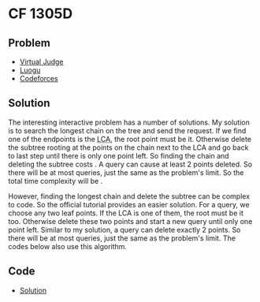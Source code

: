 # CF 1305D

## Problem

- [Virtual Judge](https://vjudge.net/problem/CodeForces-1305D)
- [Luogu](https://www.luogu.com.cn/problem/CF1305D)
- [Codeforces](https://codeforces.com/problemset/problem/1305/D)

## Solution

The interesting interactive problem has a number of solutions. My solution is to search the longest chain on the tree and send the request. If we find one of the endpoints is the <abbr title="Lowest Common Ancestor">LCA</abbr>, the root point must be it. Otherwise delete the subtree rooting at the points on the chain next to the LCA and go back to last step until there is only one point left. So finding the chain and deleting the subtree costs <data value="o{O}o{(}v{n}o{)}"></data>. A query can cause at least 2 points deleted. So there will be at most <data value="o{&lfloor;}f{v{n}l{}c{2}}o{&rfloor;}"></data> queries, just the same as the problem's limit. So the total time complexity will be <data value="o{O}o{(}v{n}p{c{2}}o{)}"></data>.

However, finding the longest chain and delete the subtree can be complex to code. So the official tutorial provides an easier solution. For a query, we choose any two leaf points. If the LCA is one of them, the root must be it too. Otherwise delete these two points and start a new query until only one point left. Similar to my solution, a query can delete exactly 2 points. So there will be at most <data value="o{&lfloor;}f{v{n}l{}c{2}}o{&rfloor;}"></data> queries, just the same as the problem's limit. The codes below also use this algorithm.

## Code

- [Solution](CF.1305D.0.cpp)
